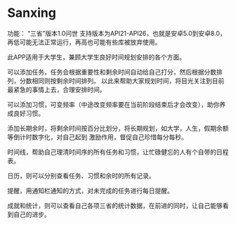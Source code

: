 # Sanxing
功能：
“三省”版本1.0问世
支持版本为API21-API26，也就是安卓5.0到安卓8.0，再低可能无法正常运行，再高也可能有些库被放弃使用。

此APP适用于大学生，兼顾大学生良好时间规划安排的各个方面。

可以添加任务，任务会根据重要性和剩余时间自动给自己打分，然后根据分数排列，分数相同则按剩余时间排列。
以此来帮助大家规划时间，将目光关注到目前最紧急的事情上去，合理安排时间。

可以添加习惯，可变频率（中途改变频率要在当前阶段结束后才会改变），助你养成良好习惯。

添加长期余时，将剩余时间按百分比划分，将长期规划，如大学，人生，假期余额等倒计时数字化，对自己起到
激励作用，督促自己珍惜每分每秒。

时间线，帮助自己理清时间序的所有任务和习惯，让忙碌健忘的人有个自带的日程表。

日历，则可以分别查看任务、习惯和余时的所有记录。

提醒，用通知栏通知的方式，对未完成的任务进行每日提醒。

成就和统计，则可以查看自己各项三省的统计数据，在前进的同时，让自己能够看到自己的进步。
